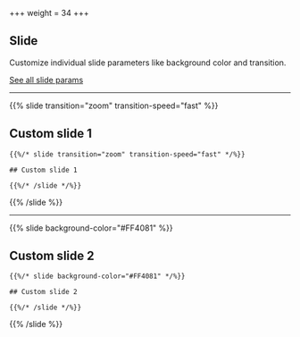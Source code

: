 +++
weight = 34
+++

## Slide

Customize individual slide parameters like background color and transition.

[See all slide params](https://github.com/hakimel/reveal.js#slide-backgrounds)

---

{{% slide transition="zoom" transition-speed="fast" %}}

## Custom slide 1

```
{{%/* slide transition="zoom" transition-speed="fast" */%}}

## Custom slide 1

{{%/* /slide */%}}
```

{{% /slide %}}

---

{{% slide background-color="#FF4081" %}}

## Custom slide 2

```
{{%/* slide background-color="#FF4081" */%}}

## Custom slide 2

{{%/* /slide */%}}
```

{{% /slide %}}

